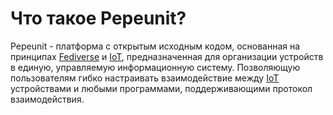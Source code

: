 # Что такое Pepeunit?

Pepeunit - платформа с открытым исходным кодом, основанная на принципах [Fediverse](definitions#fediverse) и [IoT](definitions#iot), предназначенная для организации устройств в единую, управляемую информационную систему. Позволяющую пользователям гибко настраивать взаимодействие между [IoT](definitions#iot) устройствами и любыми программами, поддерживающими протокол взаимодействия.
